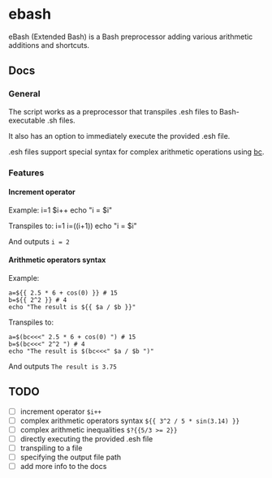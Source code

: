 # ebash

eBash (Extended Bash) is a Bash preprocessor adding various arithmetic additions and shortcuts.

## Docs

### General 

The script works as a preprocessor that transpiles .esh files to Bash-executable .sh files. 

It also has an option to immediately execute the provided .esh file. 

.esh files support special syntax for complex arithmetic operations using [bc](https://www.gnu.org/software/bc/manual/html_mono/bc.html). 

### Features 

#### Increment operator 

Example: 
  i=1
  $i++
  echo "i = $i" 

Transpiles to: 
  i=1
  i=$(($i+1))
  echo "i = $i" 

And outputs `i = 2`

#### Arithmetic operators syntax

Example: 
```
a=${{ 2.5 * 6 + cos(0) }} # 15 
b=${{ 2^2 }} # 4 
echo "The result is ${{ $a / $b }}" 
```

Transpiles to:
```
a=$(bc<<<" 2.5 * 6 + cos(0) ") # 15 
b=$(bc<<<" 2^2 ") # 4 
echo "The result is $(bc<<<" $a / $b ")" 
```

And outputs `The result is 3.75`

## TODO

- [ ] increment operator `$i++`
- [ ] complex arithmetic operators syntax `${{ 3^2 / 5 * sin(3.14) }}`
- [ ] complex arithmetic inequalities `$?{{5/3 >= 2}}`
- [ ] directly executing the provided .esh file 
- [ ] transpiling to a file 
- [ ] specifying the output file path 
- [ ] add more info to the docs 

